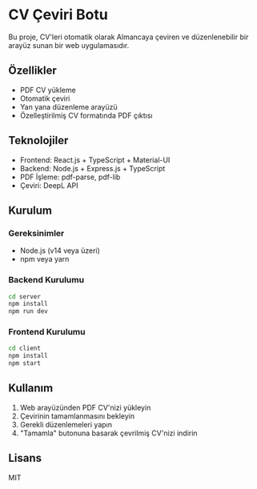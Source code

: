 # CV Çeviri Botu

Bu proje, CV'leri otomatik olarak Almancaya çeviren ve düzenlenebilir bir arayüz sunan bir web uygulamasıdır.

## Özellikler

- PDF CV yükleme
- Otomatik çeviri
- Yan yana düzenleme arayüzü
- Özelleştirilmiş CV formatında PDF çıktısı

## Teknolojiler

- Frontend: React.js + TypeScript + Material-UI
- Backend: Node.js + Express.js + TypeScript
- PDF İşleme: pdf-parse, pdf-lib
- Çeviri: DeepL API

## Kurulum

### Gereksinimler

- Node.js (v14 veya üzeri)
- npm veya yarn

### Backend Kurulumu

```bash
cd server
npm install
npm run dev
```

### Frontend Kurulumu

```bash
cd client
npm install
npm start
```

## Kullanım

1. Web arayüzünden PDF CV'nizi yükleyin
2. Çevirinin tamamlanmasını bekleyin
3. Gerekli düzenlemeleri yapın
4. "Tamamla" butonuna basarak çevrilmiş CV'nizi indirin

## Lisans

MIT